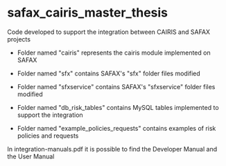 # safax_cairis_master_thesis
Code developed to support the integration between CAIRIS and SAFAX projects

- Folder named "cairis" represents the cairis module implemented on SAFAX

- Folder named "sfx" contains SAFAX's "sfx" folder files modified

- Folder named "sfxservice" contains SAFAX's "sfxservice" folder files modified

- Folder named "db_risk_tables" contains MySQL tables implemented to support the integration

- Folder named "example_policies_requests" contains examples of risk policies and requests

In integration-manuals.pdf it is possible to find the Developer Manual and the User Manual
